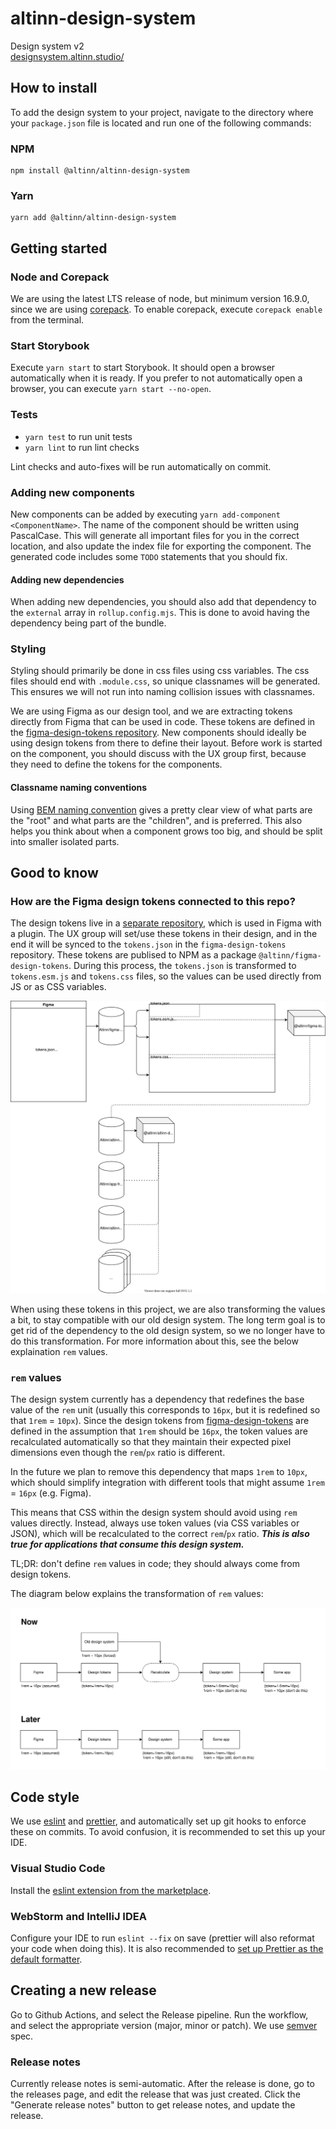 # altinn-design-system

Design system v2  
[designsystem.altinn.studio/](https://designsystem.altinn.studio/)

## How to install

To add the design system to your project, navigate to the directory where your `package.json` file is located and run one of the following commands:

### NPM

```
npm install @altinn/altinn-design-system
```

### Yarn

```
yarn add @altinn/altinn-design-system
```

## Getting started

### Node and Corepack

We are using the latest LTS release of node, but minimum version 16.9.0, since we are using [corepack](https://nodejs.org/api/corepack.html). To enable corepack, execute `corepack enable` from the terminal.

### Start Storybook

Execute `yarn start` to start Storybook. It should open a browser automatically when it is ready. If you prefer to not automatically open a browser, you can execute `yarn start --no-open`.

### Tests

- `yarn test` to run unit tests
- `yarn lint` to run lint checks

Lint checks and auto-fixes will be run automatically on commit.

### Adding new components

New components can be added by executing `yarn add-component <ComponentName>`. The name of the component should be written using PascalCase. This will generate all important files for you in the correct location, and also update the index file for exporting the component. The generated code includes some `TODO` statements that you should fix.

#### Adding new dependencies

When adding new dependencies, you should also add that dependency to the `external` array in `rollup.config.mjs`. This is done to avoid having the dependency being part of the bundle.

### Styling

Styling should primarily be done in css files using css variables. The css files should end with `.module.css`, so unique classnames will be generated. This ensures we will not run into naming collision issues with classnames.

We are using Figma as our design tool, and we are extracting tokens directly from Figma that can be used in code. These tokens are defined in the [figma-design-tokens repository](https://github.com/Altinn/figma-design-tokens). New components should ideally be using design tokens from there to define their layout. Before work is started on the component, you should discuss with the UX group first, because they need to define the tokens for the components.

#### Classname naming conventions

Using [BEM naming convention](http://getbem.com/naming/) gives a pretty clear view of what parts are the "root" and what parts are the "children", and is preferred. This also helps you think about when a component grows too big, and should be split into smaller isolated parts.

## Good to know

### How are the Figma design tokens connected to this repo?

The design tokens live in a [separate repository](https://github.com/Altinn/figma-design-tokens), which is used in Figma with a plugin. The UX group will set/use these tokens in their design, and in the end it will be synced to the `tokens.json` in the `figma-design-tokens` repository. These tokens are publised to NPM as a package `@altinn/figma-design-tokens`. During this process, the `tokens.json` is transformed to `tokens.esm.js` and `tokens.css` files, so the values can be used directly from JS or as CSS variables.

![figma tokens usage diagam](./docs/figma-tokens-diagram.svg)

When using these tokens in this project, we are also transforming the values a bit, to stay compatible with our old design system. The long term goal is to get rid of the dependency to the old design system, so we no longer have to do this transformation. For more information about this, see the below explaination `rem` values.

### `rem` values

The design system currently has a dependency that redefines the base value of the `rem` unit (usually this corresponds to `16px`, but it is redefined so that `1rem` = `10px`). Since the design tokens from [figma-design-tokens](https://github.com/Altinn/figma-design-tokens) are defined in the assumption that `1rem` should be `16px`, the token values are recalculated automatically so that they maintain their expected pixel dimensions even though the `rem`/`px` ratio is different.

In the future we plan to remove this dependency that maps `1rem` to `10px`, which should simplify integration with different tools that might assume `1rem` = `16px` (e.g. Figma).

This means that CSS within the design system should avoid using `rem` values directly. Instead, always use token values (via CSS variables or JSON), which will be recalculated to the correct `rem`/`px` ratio. _**This is also true for applications that consume this design system.**_

TL;DR: don't define `rem` values in code; they should always come from design tokens.

The diagram below explains the transformation of `rem` values:

![rem calculation flow diagram](./docs/rem-ratio.svg)

## Code style

We use [eslint](https://eslint.org/) and [prettier](https://prettier.io/), and automatically set up git hooks to enforce
these on commits. To avoid confusion, it is recommended to set this up your IDE.

### Visual Studio Code

Install the [eslint extension from the marketplace](https://marketplace.visualstudio.com/items?itemName=dbaeumer.vscode-eslint).

### WebStorm and IntelliJ IDEA

Configure your IDE to run `eslint --fix` on save (prettier will also reformat your code when doing this). It is also recommended to
[set up Prettier as the default formatter](https://www.jetbrains.com/help/webstorm/prettier.html#ws_prettier_default_formatter).

## Creating a new release

Go to Github Actions, and select the Release pipeline. Run the workflow, and select the appropriate version (major, minor or patch). We use [semver](https://semver.org/) spec.

### Release notes

Currently release notes is semi-automatic. After the release is done, go to the releases page, and edit the release that was just created. Click the "Generate release notes" button to get release notes, and update the release.
